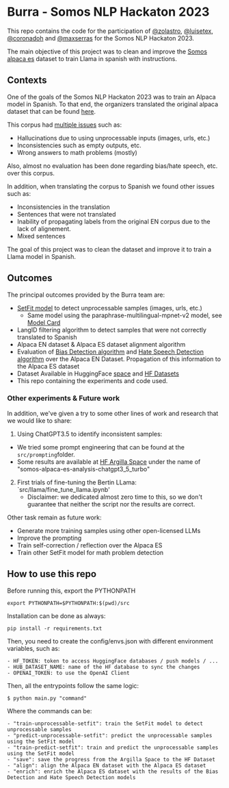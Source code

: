 # Burra - Somos NLP Hackaton 2023

This repo contains the code for the participation of [@zolastro](https://github.com/zolastro), [@luisetex](https://github.com/luisetex), [@coronadoh](https://github.com/coronadoh) and [@maxserras](https://github.com/maxserras)
for the Somos NLP Hackaton 2023. 

The main objective of this project was to clean and improve the [Somos alpaca es](https://huggingface.co/datasets/somosnlp/somos-clean-alpaca-es) dataset to train Llama in spanish with instructions.

## Contexts
One of the goals of the Somos NLP Hackaton 2023 was to train an Alpaca model in Spanish. To that end,
the organizers translated the original alpaca dataset that can be found [here](https://github.com/tloen/alpaca-lora).

This corpus had [multiple issues](https://github.com/gururise/AlpacaDataCleaned) such as:

- Hallucinations due to using unprocessable inputs (images, urls, etc.)
- Inconsistencies such as empty outputs, etc.
- Wrong answers to math problems (mostly)

Also, almost no evaluation has been done regarding bias/hate speech, etc. over this corpus.

In addition, when translating the corpus to Spanish we found other issues such as:

- Inconsistencies in the translation
- Sentences that were not translated
- Inability of propagating labels from the original EN corpus due to the lack of alignement.
- Mixed sentences

The goal of this project was to clean the dataset and improve it to train a Llama model in Spanish.

## Outcomes
The principal outcomes provided by the Burra team are:

- [SetFit model](https://huggingface.co/mserras/setfit-alpaca-es-unprocessable-sample-detection) to detect unprocessable samples (images, urls, etc.)
  - Same model using the paraphrase-multilingual-mpnet-v2 model, see [Model Card](https://huggingface.co/mserras/setfit-alpaca-es-unprocessable-sample-detection-multi)
- LangID filtering algorithm to detect samples that were not correctly translated to Spanish
- Alpaca EN dataset & Alpaca ES dataset alignment algorithm
- Evaluation of [Bias Detection algorithm](https://huggingface.co/d4data/bias-detection-model) and [Hate Speech Detection algorithm](https://huggingface.co/Hate-speech-CNERG/bert-base-uncased-hatexplain) over the Alpaca EN Dataset. Propagation of this information to the Alpaca ES dataset
- Dataset Available in HuggingFace [space](https://huggingface.co/spaces/mserras/somos-alpaca-es) and [HF Datasets](https://huggingface.co/datasets/mserras/alpaca-es-hackaton)
- This repo containing the experiments and code used.

### Other experiments & Future work
In addition, we've given a try to some other lines of work and research that we would like to share:

1. Using ChatGPT3.5 to identify inconsistent samples:
  - We tried some prompt engineering that can be found at the `src/prompting`folder.
  - Some results are available at [HF Argilla Space](https://huggingface.co/spaces/mserras/somos-alpaca-es) under the name of "somos-alpaca-es-analysis-chatgpt3_5_turbo"

2. First trials of fine-tuning the Bertin LLama: `src/llama/fine_tune_llama.ipynb'
   - Disclaimer: we dedicated almost zero time to this, so we don't guarantee that neither the script nor the results are correct.

Other task remain as future work:
  - Generate more training samples using other open-licensed LLMs
  - Improve the prompting
  - Train self-correction / reflection over the Alpaca ES
  - Train other SetFit model for math problem detection

## How to use this repo

Before running this, export the PYTHONPATH 
    
    export PYTHONPATH=$PYTHONPATH:$(pwd)/src

Installation can be done as always:

    pip install -r requirements.txt

Then, you need to create the config/envs.json with different environment variables, such as:

    - HF_TOKEN: token to access HuggingFace databases / push models / ...
    - HUB_DATASET_NAME: name of the HF database to sync the changes
    - OPENAI_TOKEN: to use the OpenAI Client

Then, all the entrypoints follow the same logic:

    $ python main.py "command"

Where the commands can be:

    - "train-unprocessable-setfit": train the SetFit model to detect unprocessable samples
    - "predict-unprocessable-setfit": predict the unprocessable samples using the SetFit model
    - "train-predict-setfit": train and predict the unprocessable samples using the SetFit model
    - "save": save the progress from the Argilla Space to the HF Dataset
    - "align": align the Alpaca EN dataset with the Alpaca ES dataset
    - "enrich": enrich the Alpaca ES dataset with the results of the Bias Detection and Hate Speech Detection models
